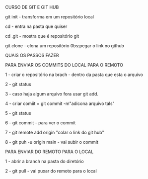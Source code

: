 CURSO DE GIT E GIT HUB 

git init - transforma em um repositório local 

cd - entra na pasta que quiser 

cd .git - mostra que é repositório git
 
git clone - clona um repositório 0bs:pegar o link no github


QUAIS OS PASSOS FAZER 

PARA ENVIAR OS COMMITS DO LOCAL PARA O REMOTO

1 - criar o repositório na brach - dentro da pasta que esta o arquivo 

2 - git status

3 - caso haja algum arquivo fora usar git add.

4 -  criar comiit = git commit -m"adicona arquivo tals"

5 - git status

6 - git commit - para ver o commit

7 - git remote add origin "colar o link do git hub"

8 - git puh -u  origin main - vai subir o commit


PARA ENVIAR DO REMOTO PARA O LOCAL 

1 - abrir a branch na pasta do diretório 

2 - git pull - vai puxar do remoto para o local 











